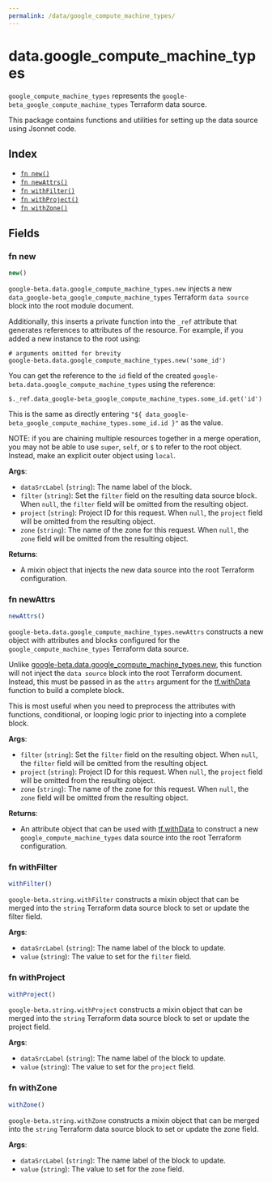 ```yaml
---
permalink: /data/google_compute_machine_types/
---
```


# data.google_compute_machine_types

`google_compute_machine_types` represents the `google-beta_google_compute_machine_types` Terraform data source.



This package contains functions and utilities for setting up the data source using Jsonnet code.


## Index

* [`fn new()`](#fn-new)
* [`fn newAttrs()`](#fn-newattrs)
* [`fn withFilter()`](#fn-withfilter)
* [`fn withProject()`](#fn-withproject)
* [`fn withZone()`](#fn-withzone)

## Fields

### fn new

```ts
new()
```


`google-beta.data.google_compute_machine_types.new` injects a new `data_google-beta_google_compute_machine_types` Terraform `data source`
block into the root module document.

Additionally, this inserts a private function into the `_ref` attribute that generates references to attributes of the
resource. For example, if you added a new instance to the root using:

    # arguments omitted for brevity
    google-beta.data.google_compute_machine_types.new('some_id')

You can get the reference to the `id` field of the created `google-beta.data.google_compute_machine_types` using the reference:

    $._ref.data_google-beta_google_compute_machine_types.some_id.get('id')

This is the same as directly entering `"${ data_google-beta_google_compute_machine_types.some_id.id }"` as the value.

NOTE: if you are chaining multiple resources together in a merge operation, you may not be able to use `super`, `self`,
or `$` to refer to the root object. Instead, make an explicit outer object using `local`.

**Args**:
  - `dataSrcLabel` (`string`): The name label of the block.
  - `filter` (`string`): Set the `filter` field on the resulting data source block. When `null`, the `filter` field will be omitted from the resulting object.
  - `project` (`string`): Project ID for this request. When `null`, the `project` field will be omitted from the resulting object.
  - `zone` (`string`): The name of the zone for this request. When `null`, the `zone` field will be omitted from the resulting object.

**Returns**:
- A mixin object that injects the new data source into the root Terraform configuration.


### fn newAttrs

```ts
newAttrs()
```


`google-beta.data.google_compute_machine_types.newAttrs` constructs a new object with attributes and blocks configured for the `google_compute_machine_types`
Terraform data source.

Unlike [google-beta.data.google_compute_machine_types.new](#fn-new), this function will not inject the `data source`
block into the root Terraform document. Instead, this must be passed in as the `attrs` argument for the
[tf.withData](https://github.com/tf-libsonnet/core/tree/main/docs#fn-withdata) function to build a complete block.

This is most useful when you need to preprocess the attributes with functions, conditional, or looping logic prior to
injecting into a complete block.

**Args**:
  - `filter` (`string`): Set the `filter` field on the resulting object. When `null`, the `filter` field will be omitted from the resulting object.
  - `project` (`string`): Project ID for this request. When `null`, the `project` field will be omitted from the resulting object.
  - `zone` (`string`): The name of the zone for this request. When `null`, the `zone` field will be omitted from the resulting object.

**Returns**:
  - An attribute object that can be used with [tf.withData](https://github.com/tf-libsonnet/core/tree/main/docs#fn-withdata) to construct a new `google_compute_machine_types` data source into the root Terraform configuration.


### fn withFilter

```ts
withFilter()
```

`google-beta.string.withFilter` constructs a mixin object that can be merged into the `string`
Terraform data source block to set or update the filter field.



**Args**:
  - `dataSrcLabel` (`string`): The name label of the block to update.
  - `value` (`string`): The value to set for the `filter` field.


### fn withProject

```ts
withProject()
```

`google-beta.string.withProject` constructs a mixin object that can be merged into the `string`
Terraform data source block to set or update the project field.



**Args**:
  - `dataSrcLabel` (`string`): The name label of the block to update.
  - `value` (`string`): The value to set for the `project` field.


### fn withZone

```ts
withZone()
```

`google-beta.string.withZone` constructs a mixin object that can be merged into the `string`
Terraform data source block to set or update the zone field.



**Args**:
  - `dataSrcLabel` (`string`): The name label of the block to update.
  - `value` (`string`): The value to set for the `zone` field.
